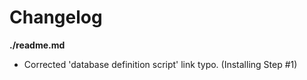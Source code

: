 # Changelog

**./readme.md**
* Corrected 'database definition script' link typo. (Installing Step #1)